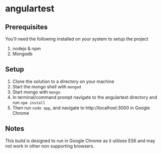 # angulartest

## Prerequisites

You'll need the following installed on your system to setup the project

1. nodejs & npm
2. Mongodb

## Setup

1. Clone the solution to a directory on your machine
2. Start the mongo shell with `mongod`
3. Start mongo with `mongo`
2. In terminal/command prompt navigate to the angulartest directory and run `npm install`
3. Then run `node app`, and navigate to http://localhost:3000 in Google Chrome

## Notes

This build is designed to run in Google Chrome as it utilises ES6 and may not work in other non supporting browsers.

